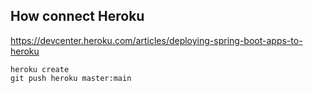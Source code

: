 ## How connect Heroku

https://devcenter.heroku.com/articles/deploying-spring-boot-apps-to-heroku


```shell
heroku create
git push heroku master:main
```